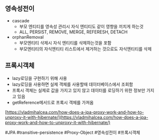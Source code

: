 ## 영속성전이

- cascade
	- 부모 엔티티를 영속성 관리시 자식 엔티티도 같이 영향을 끼치게 하는것
	- ALL, PERSIST, REMOVE, MERGE, REFERESH, DETACH
- orphanRemoval
    - 부모엔티티 삭제시 자식 엔티티를 삭제하는것을 포함
    - 부모엔티티의 자식엔티티 리스트에서 제거하는 것으로도 자식엔티티를 삭제

## 프록시객체
- lazy로딩을 구현하기 위해 사용
- lazy로딩을 사용하면 실제 객체를 사용할때 데이터베이스에서 조회함
- 프록시 객체는 실제로 값을 가지고 있지 않고 데이터를 로딩하기 위한 정보만 가지고 있음
- getReference메서드로 프록시 객체를 가져옴

[https://vladmihalcea.com/how-does-a-jpa-proxy-work-and-how-to-unproxy-it-with-hibernate/](https://vladmihalcea.com/how-does-a-jpa-proxy-work-and-how-to-unproxy-it-with-hibernate/)

#JPA 
#transitive-persistence
#Proxy-Object
#영속성전이
#프록시객체
